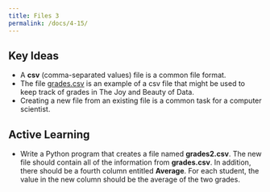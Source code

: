```yaml
---
title: Files 3
permalink: /docs/4-15/
---
```


## Key Ideas
- A **csv** (comma-separated values) file is a common file format.
- The file [grades.csv](../lessons/code/grades.csv) is an example of a csv file that might be used to keep track of grades in The Joy and Beauty of Data.
- Creating a new file from an existing file is a common task for a computer scientist.

## Active Learning
- Write a Python program that creates a file named **grades2.csv**. The new file should contain all of the information from **grades.csv**. In addition, there should be a fourth column entitled **Average**. For each student, the value in the new column should be the average of the two grades.